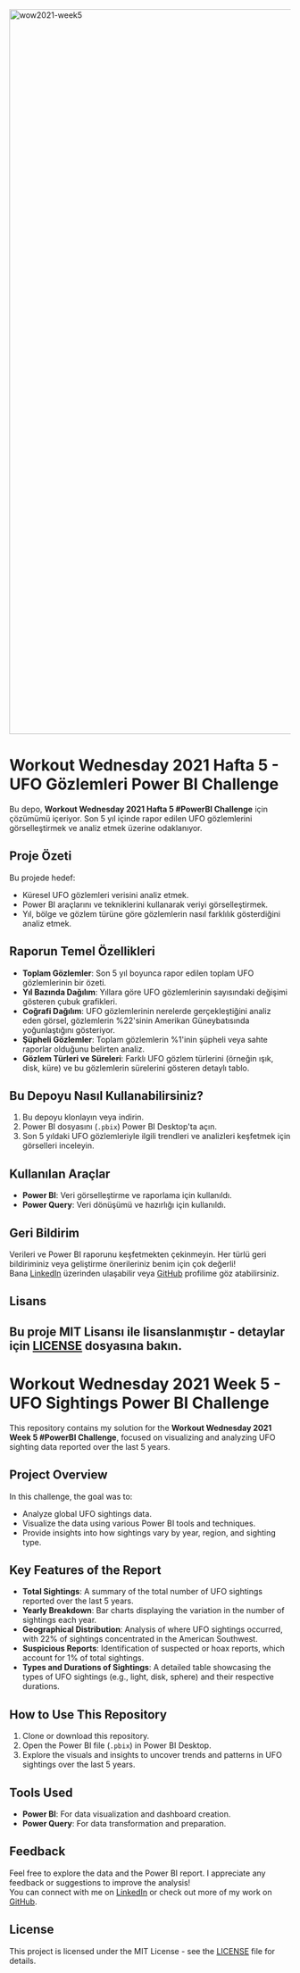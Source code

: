<img width="1299" alt="wow2021-week5" src="https://github.com/user-attachments/assets/1f531a90-9c93-4ff7-8567-3a036e2a3be7">

# Workout Wednesday 2021 Hafta 5 - UFO Gözlemleri Power BI Challenge

Bu depo, **Workout Wednesday 2021 Hafta 5 #PowerBI Challenge** için çözümümü içeriyor. Son 5 yıl içinde rapor edilen UFO gözlemlerini görselleştirmek ve analiz etmek üzerine odaklanıyor.

## Proje Özeti

Bu projede hedef:
- Küresel UFO gözlemleri verisini analiz etmek.
- Power BI araçlarını ve tekniklerini kullanarak veriyi görselleştirmek.
- Yıl, bölge ve gözlem türüne göre gözlemlerin nasıl farklılık gösterdiğini analiz etmek.

## Raporun Temel Özellikleri

- **Toplam Gözlemler**: Son 5 yıl boyunca rapor edilen toplam UFO gözlemlerinin bir özeti.
- **Yıl Bazında Dağılım**: Yıllara göre UFO gözlemlerinin sayısındaki değişimi gösteren çubuk grafikleri.
- **Coğrafi Dağılım**: UFO gözlemlerinin nerelerde gerçekleştiğini analiz eden görsel, gözlemlerin %22'sinin Amerikan Güneybatısında yoğunlaştığını gösteriyor.
- **Şüpheli Gözlemler**: Toplam gözlemlerin %1'inin şüpheli veya sahte raporlar olduğunu belirten analiz.
- **Gözlem Türleri ve Süreleri**: Farklı UFO gözlem türlerini (örneğin ışık, disk, küre) ve bu gözlemlerin sürelerini gösteren detaylı tablo.

## Bu Depoyu Nasıl Kullanabilirsiniz?

1. Bu depoyu klonlayın veya indirin.
2. Power BI dosyasını (`.pbix`) Power BI Desktop'ta açın.
3. Son 5 yıldaki UFO gözlemleriyle ilgili trendleri ve analizleri keşfetmek için görselleri inceleyin.
## Kullanılan Araçlar

- **Power BI**: Veri görselleştirme ve raporlama için kullanıldı.
- **Power Query**: Veri dönüşümü ve hazırlığı için kullanıldı.

## Geri Bildirim

Verileri ve Power BI raporunu keşfetmekten çekinmeyin. Her türlü geri bildiriminiz veya geliştirme önerileriniz benim için çok değerli!  
Bana [LinkedIn](https://www.linkedin.com/in/your-profile) üzerinden ulaşabilir veya [GitHub](https://github.com/YourGitHubProfile) profilime göz atabilirsiniz.

## Lisans

Bu proje MIT Lisansı ile lisanslanmıştır - detaylar için [LICENSE](LICENSE) dosyasına bakın.
-----------------------------------------------------------------------
# Workout Wednesday 2021 Week 5 - UFO Sightings Power BI Challenge

This repository contains my solution for the **Workout Wednesday 2021 Week 5 #PowerBI Challenge**, focused on visualizing and analyzing UFO sighting data reported over the last 5 years.

## Project Overview

In this challenge, the goal was to:
- Analyze global UFO sightings data.
- Visualize the data using various Power BI tools and techniques.
- Provide insights into how sightings vary by year, region, and sighting type.

## Key Features of the Report

- **Total Sightings**: A summary of the total number of UFO sightings reported over the last 5 years.
- **Yearly Breakdown**: Bar charts displaying the variation in the number of sightings each year.
- **Geographical Distribution**: Analysis of where UFO sightings occurred, with 22% of sightings concentrated in the American Southwest.
- **Suspicious Reports**: Identification of suspected or hoax reports, which account for 1% of total sightings.
- **Types and Durations of Sightings**: A detailed table showcasing the types of UFO sightings (e.g., light, disk, sphere) and their respective durations.

## How to Use This Repository

1. Clone or download this repository.
2. Open the Power BI file (`.pbix`) in Power BI Desktop.
3. Explore the visuals and insights to uncover trends and patterns in UFO sightings over the last 5 years.



## Tools Used

- **Power BI**: For data visualization and dashboard creation.
- **Power Query**: For data transformation and preparation.

## Feedback

Feel free to explore the data and the Power BI report. I appreciate any feedback or suggestions to improve the analysis!  
You can connect with me on [LinkedIn](https://www.linkedin.com/in/your-profile) or check out more of my work on [GitHub](https://github.com/YourGitHubProfile).

## License

This project is licensed under the MIT License - see the [LICENSE](LICENSE) file for details.
